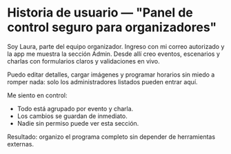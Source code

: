 # Historia de usuario — "Panel de control seguro para organizadores"

Soy Laura, parte del equipo organizador. Ingreso con mi correo autorizado y la app me muestra la sección Admin. Desde allí creo eventos, escenarios y charlas con formularios claros y validaciones en vivo.

Puedo editar detalles, cargar imágenes y programar horarios sin miedo a romper nada: solo los administradores listados pueden entrar aquí.

Me siento en control:

- Todo está agrupado por evento y charla.
- Los cambios se guardan de inmediato.
- Nadie sin permiso puede ver esta sección.

Resultado: organizo el programa completo sin depender de herramientas externas.
